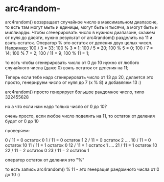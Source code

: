 # arc4random-

arc4random() 
 возвращает случайное число в максимальном диапазоне, то есть там могут мыть и единицы, могут быть и тысячи, а могут быть и миллиарды. Чтобы сгенерировать число в нужном диапазоне, скажем от нуля до дясяти, нужно результат от arc4random() разделить на 11 и взять остаток. Оператор % это остаток от деления двух целых чисел. 
Например:
100 / 3 = 33; 100 % 3 = 1;
100 / 5 = 20; 100 % 5 = 0;
100 / 7 = 14; 100 % 7 = 2;
100 / 11 = 9; 100 % 11 = 1;

то есть чтобы сгенерировать число от 0 до 10 нужно от любого случайного числа (даже 0) взять остаток от деления на 11;

Теперь если тебе надо сгенерировать число от 13 до 20, делается это просто, генерируем число от нуля до 7 (х % 8) и добавляем 13 :) 


arc4random() просто генерирует большое рандомное число, типо 322455628

но а что если нам надо только число от 0 до 10?

очень просто, если любое число поделить на 11, то остаток от деления будет от 0 до 10

проверяем:

0 / 11 = 0 остаток 0
1 / 11 = 0 остаток 1
2 / 11 = 0 остаток 2
....
10 / 11 = 0 остаток 10
11 / 11 = 1 остаток 0
12 / 11 = 1 остаток 1
....
21 / 11 = 1 остаток 10
22 / 11 = 2 остаток 0
23 / 11 = 2 остаток 1

оператор остаток от деления это "%"

то есть запись arc4random() % 11 - это генерация рандомного числа от 0 до 10 :)
